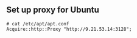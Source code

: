 ## Set up proxy for Ubuntu
```
# cat /etc/apt/apt.conf
Acquire::http::Proxy "http://9.21.53.14:3128";
```
